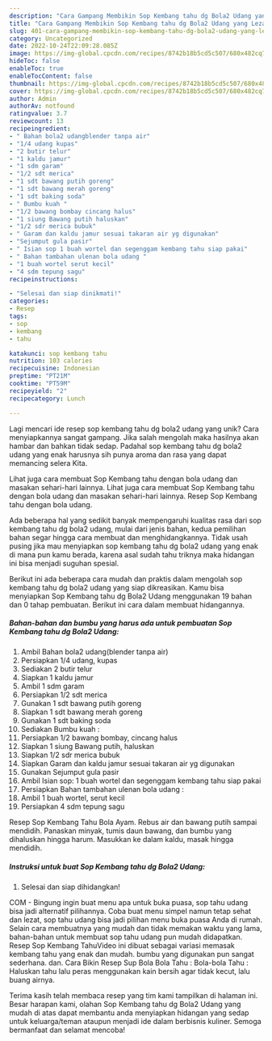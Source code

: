 ```yaml
---
description: "Cara Gampang Membikin Sop Kembang tahu dg Bola2 Udang yang Lezat"
title: "Cara Gampang Membikin Sop Kembang tahu dg Bola2 Udang yang Lezat"
slug: 401-cara-gampang-membikin-sop-kembang-tahu-dg-bola2-udang-yang-lezat
category: Uncategorized
date: 2022-10-24T22:09:28.085Z
image: https://img-global.cpcdn.com/recipes/8742b18b5cd5c507/680x482cq70/sop-kembang-tahu-dg-bola2-udang-foto-resep-utama.jpg
hideToc: false
enableToc: true
enableTocContent: false
thumbnail: https://img-global.cpcdn.com/recipes/8742b18b5cd5c507/680x482cq70/sop-kembang-tahu-dg-bola2-udang-foto-resep-utama.jpg
cover: https://img-global.cpcdn.com/recipes/8742b18b5cd5c507/680x482cq70/sop-kembang-tahu-dg-bola2-udang-foto-resep-utama.jpg
author: Admin
authorAv: notfound
ratingvalue: 3.7
reviewcount: 13
recipeingredient:
- " Bahan bola2 udangblender tanpa air"
- "1/4 udang kupas"
- "2 butir telur"
- "1 kaldu jamur"
- "1 sdm garam"
- "1/2 sdt merica"
- "1 sdt bawang putih goreng"
- "1 sdt bawang merah goreng"
- "1 sdt baking soda"
- " Bumbu kuah "
- "1/2 bawang bombay cincang halus"
- "1 siung Bawang putih haluskan"
- "1/2 sdr merica bubuk"
- " Garam dan kaldu jamur sesuai takaran air yg digunakan"
- "Sejumput gula pasir"
- " Isian sop 1 buah wortel dan segenggam kembang tahu siap pakai"
- " Bahan tambahan ulenan bola udang "
- "1 buah wortel serut kecil"
- "4 sdm tepung sagu"
recipeinstructions:

- "Selesai dan siap dinikmati!"
categories:
- Resep
tags:
- sop
- kembang
- tahu

katakunci: sop kembang tahu 
nutrition: 103 calories
recipecuisine: Indonesian
preptime: "PT21M"
cooktime: "PT59M"
recipeyield: "2"
recipecategory: Lunch

---
```





Lagi mencari ide resep sop kembang tahu dg bola2 udang yang unik? Cara menyiapkannya sangat gampang. Jika salah mengolah maka hasilnya akan hambar dan bahkan tidak sedap. Padahal sop kembang tahu dg bola2 udang yang enak harusnya sih punya aroma dan rasa yang dapat memancing selera Kita.





Lihat juga cara membuat Sop Kembang tahu dengan bola udang dan masakan sehari-hari lainnya. Lihat juga cara membuat Sop Kembang tahu dengan bola udang dan masakan sehari-hari lainnya. Resep Sop Kembang tahu dengan bola udang.

Ada beberapa hal yang sedikit banyak mempengaruhi kualitas rasa dari sop kembang tahu dg bola2 udang, mulai dari jenis bahan, kedua pemilihan bahan segar hingga cara membuat dan menghidangkannya. Tidak usah pusing jika mau menyiapkan sop kembang tahu dg bola2 udang yang enak di mana pun kamu berada, karena asal sudah tahu triknya maka hidangan ini bisa menjadi suguhan spesial.






Berikut ini ada beberapa cara mudah dan praktis dalam mengolah sop kembang tahu dg bola2 udang yang siap dikreasikan. Kamu bisa menyiapkan Sop Kembang tahu dg Bola2 Udang menggunakan 19 bahan dan 0 tahap pembuatan. Berikut ini cara dalam membuat hidangannya.

<!--inarticleads1-->

##### Bahan-bahan dan bumbu yang harus ada untuk pembuatan Sop Kembang tahu dg Bola2 Udang:

1. Ambil  Bahan bola2 udang(blender tanpa air)
1. Persiapkan 1/4 udang, kupas
1. Sediakan 2 butir telur
1. Siapkan 1 kaldu jamur
1. Ambil 1 sdm garam
1. Persiapkan 1/2 sdt merica
1. Gunakan 1 sdt bawang putih goreng
1. Siapkan 1 sdt bawang merah goreng
1. Gunakan 1 sdt baking soda
1. Sediakan  Bumbu kuah :
1. Persiapkan 1/2 bawang bombay, cincang halus
1. Siapkan 1 siung Bawang putih, haluskan
1. Siapkan 1/2 sdr merica bubuk
1. Siapkan  Garam dan kaldu jamur sesuai takaran air yg digunakan
1. Gunakan Sejumput gula pasir
1. Ambil  Isian sop: 1 buah wortel dan segenggam kembang tahu siap pakai
1. Persiapkan  Bahan tambahan ulenan bola udang :
1. Ambil 1 buah wortel, serut kecil
1. Persiapkan 4 sdm tepung sagu


Resep Sop Kembang Tahu Bola Ayam. Rebus air dan bawang putih sampai mendidih. Panaskan minyak, tumis daun bawang, dan bumbu yang dihaluskan hingga harum. Masukkan ke dalam kaldu, masak hingga mendidih. 

<!--inarticleads2-->

##### Instruksi untuk buat Sop Kembang tahu dg Bola2 Udang:


1. Selesai dan siap dihidangkan!

COM - Bingung ingin buat menu apa untuk buka puasa, sop tahu udang bisa jadi alternatif pilihannya. Coba buat menu simpel namun tetap sehat dan lezat, sop tahu udang bisa jadi pilihan menu buka puasa Anda di rumah. Selain cara membuatnya yang mudah dan tidak memakan waktu yang lama, bahan-bahan untuk membuat sop tahu udang pun mudah didapatkan. Resep Sop Kembang TahuVideo ini dibuat sebagai variasi memasak kembang tahu yang enak dan mudah. bumbu yang digunakan pun sangat sederhana. dan. Cara Bikin Resep Sup Bola Bola Tahu : Bola-bola Tahu : Haluskan tahu lalu peras menggunakan kain bersih agar tidak kecut, lalu buang airnya. 

Terima kasih telah membaca resep yang tim kami tampilkan di halaman ini. Besar harapan kami, olahan Sop Kembang tahu dg Bola2 Udang yang mudah di atas dapat membantu anda menyiapkan hidangan yang sedap untuk keluarga/teman ataupun menjadi ide dalam berbisnis kuliner. Semoga bermanfaat dan selamat mencoba!
